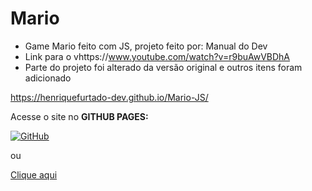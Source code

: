 # Mario

* Game Mario feito com JS, projeto feito por: Manual do Dev
* Link para o vhttps://www.youtube.com/watch?v=r9buAwVBDhA
* Parte do projeto foi alterado da versão original e outros itens foram adicionado

https://henriquefurtado-dev.github.io/Mario-JS/

Acesse o site no **GITHUB PAGES:**

[![GitHub](https://img.shields.io/badge/GitHub-100000?style=for-the-badge&logo=github&logoColor=white)](https://henriquefurtado-dev.github.io/Mario-JS/)

ou 

[Clique aqui](https://henriquefurtado-dev.github.io/Mario-JS/)
